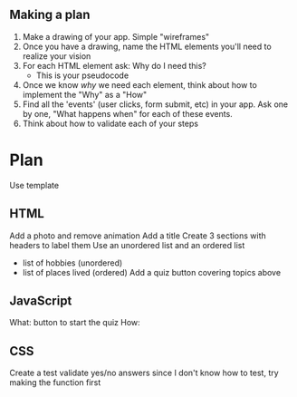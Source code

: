 ## Making a plan
1) Make a drawing of your app. Simple "wireframes"
2) Once you have a drawing, name the HTML elements you'll need to realize your vision
3) For each HTML element ask: Why do I need this?
    - This is your pseudocode
4) Once we know _why_ we need each element, think about how to implement the "Why" as a "How"
5) Find all the 'events' (user clicks, form submit, etc) in your app. Ask one by one, "What happens when" for each of these events.
6) Think about how to validate each of your steps

# Plan
Use template

## HTML
Add a photo and remove animation
Add a title
Create 3 sections with headers to label them
Use an unordered list and an ordered list
 - list of hobbies (unordered)
 - list of places lived (ordered)
Add a quiz button covering topics above

## JavaScript
What: button to start the quiz
How: 

## CSS

Create a test
validate yes/no answers
since I don't know how to test, try making the function first